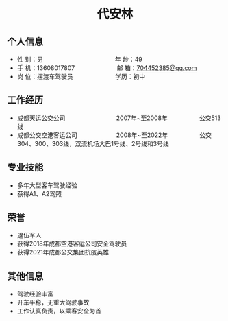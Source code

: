  <center>
     <h1>代安林</h1>
 </center>

## 个人信息 

* 性 别：男&emsp;&emsp;&emsp;&emsp;&emsp;&emsp;&emsp;&emsp;&emsp;&emsp;&emsp;&emsp;年 龄：49  
* 手 机：13608017807 &emsp;&emsp;&emsp;&emsp;&emsp;&emsp;&ensp;  邮 箱：704452385@qq.com    
* 岗 位：摆渡车驾驶员 &emsp;&emsp;&emsp;&emsp;&emsp;&emsp;&ensp;  学历：初中

## 工作经历

* 成都天运公交公司&emsp;&emsp;&emsp;&emsp;&emsp;&emsp;&emsp;&emsp;&ensp;2007年~至2008年&emsp;&emsp;&emsp;&emsp;&emsp; 公交513线 
* 成都公交空港客运公司&emsp;&emsp;&emsp;&emsp;&emsp;&emsp;&ensp;2008年~至2022年&emsp;&emsp;&emsp;&emsp;&emsp; 公交304、300、303线，双流机场大巴1号线、2号线和3号线    

## 专业技能

* 多年大型客车驾驶经验
* 获得A1、A2驾照

## 荣誉
* 退伍军人
* 获得2018年成都空港客运公司安全驾驶员
* 获得2021年成都公交集团抗疫英雄

## 其他信息 
* 驾驶经验丰富
* 开车平稳，无重大驾驶事故
* 工作认真负责，以乘客安全为首




